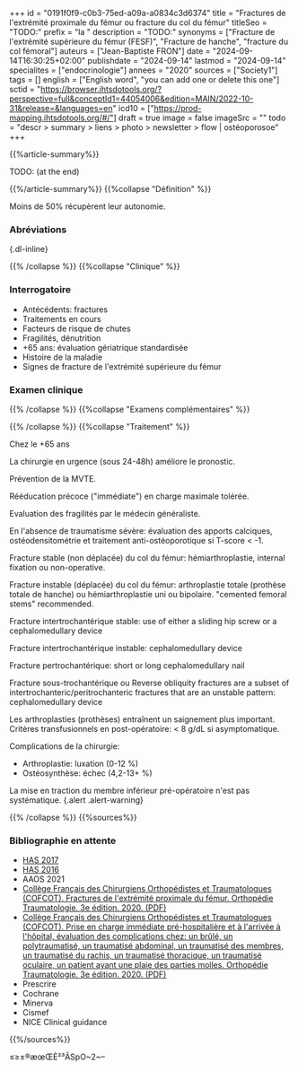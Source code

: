 +++
id = "0191f0f9-c0b3-75ed-a09a-a0834c3d6374"
title = "Fractures de l'extrémité proximale du fémur ou fracture du col du fémur"
titleSeo = "TODO:"
prefix = "la "
description = "TODO:"
synonyms = ["Fracture de l'extrémité supérieure du fémur (FESF)", "Fracture de hanche", "fracture du col fémoral"]
auteurs = ["Jean-Baptiste FRON"]
date = "2024-09-14T16:30:25+02:00"
publishdate = "2024-09-14"
lastmod = "2024-09-14"
specialites = ["endocrinologie"]
annees = "2020"
sources = ["Society1"]
tags = []
english = ["English word", "you can add one or delete this one"]
sctid = "https://browser.ihtsdotools.org/?perspective=full&conceptId1=44054006&edition=MAIN/2022-10-31&release=&languages=en"
icd10 = ["https://prod-mapping.ihtsdotools.org/#/"]
draft = true
image = false
imageSrc = ""
todo = "descr > summary > liens > photo > newsletter > flow | ostéoporosoe"
+++

{{%article-summary%}}

TODO: (at the end)

{{%/article-summary%}}
{{%collapse "Définition" %}}

Moins de 50% récupèrent leur autonomie.

### Abréviations


{.dl-inline}

{{% /collapse %}}
{{%collapse "Clinique" %}}

### Interrogatoire

- Antécédents: fractures
- Traitements en cours
- Facteurs de risque de chutes
- Fragilités, dénutrition
- +65 ans: évaluation gériatrique standardisée
- Histoire de la maladie
- Signes de fracture de l'extrémité supérieure du fémur

### Examen clinique

{{% /collapse %}}
{{%collapse "Examens complémentaires" %}}


{{% /collapse %}}
{{%collapse "Traitement" %}}

Chez le +65 ans

La chirurgie en urgence (sous 24-48h) améliore le pronostic.

Prévention de la MVTE.

Rééducation précoce ("immédiate") en charge maximale tolérée.

Evaluation des fragilités par le médecin généraliste.

En l'absence de traumatisme sévère: évaluation des apports calciques, ostéodensitométrie et traitement anti-ostéoporotique si T-score < -1.

Fracture stable (non déplacée) du col du fémur: hémiarthroplastie, internal fixation ou non-operative.

Fracture instable (déplacée) du col du fémur: arthroplastie totale (prothèse totale de hanche) ou hémiarthroplastie uni ou bipolaire.
"cemented femoral stems" recommended.

Fracture intertrochantérique stable: use of either a sliding hip screw or a cephalomedullary device

Fracture intertrochantérique instable: cephalomedullary device

Fracture pertrochantérique: short or long cephalomedullary nail 

Fracture sous-trochantérique ou Reverse obliquity fractures are a subset of intertrochanteric/peritrochanteric fractures that are an
unstable pattern: cephalomedullary device

Les arthroplasties (prothèses) entraînent un saignement plus important.
Critères transfusionnels en post-opératoire: < 8 g/dL si asymptomatique.

Complications de la chirurgie:

- Arthroplastie: luxation (0-12 %)
- Ostéosynthèse: échec (4,2-13+ %)

La mise en traction du membre inférieur pré-opératoire n'est pas systématique.
{.alert .alert-warning}

{{% /collapse %}}
{{%sources%}}

### Bibliographie en attente

- [HAS 2017](https://has-sante.fr/jcms/c_2801173/fr/orthogeriatrie-et-fracture-de-la-hanche)
- [HAS 2016](https://www.has-sante.fr/jcms/c_2743741/fr/chirurgie-des-fractures-de-l-extremite-proximale-du-femur-chez-les-patients-ages)
- AAOS 2021
- [Collège Français des Chirurgiens Orthopédistes et Traumatologues (COFCOT). Fractures de l'extrémité proximale du fémur. Orthopédie Traumatologie. 3e édition. 2020. (PDF)](https://www.sofcot.fr/sites/www.sofcot.fr/files/medias/documents/CollegeOrthop%C3%A9dieTraumatologieELLIPSES%203%C3%A8me%20%C3%A9dition.pdf)
- [Collège Français des Chirurgiens Orthopédistes et Traumatologues (COFCOT). Prise en charge immédiate pré-hospitalière et à l'arrivée à l'hôpital, évaluation des complications chez: un brûlé, un polytraumatisé, un traumatisé abdominal, un traumatisé des membres, un traumatisé du rachis, un traumatisé thoracique, un traumatisé oculaire, un patient ayant une plaie des parties molles. Orthopédie Traumatologie. 3e édition. 2020. (PDF)](https://www.sofcot.fr/sites/www.sofcot.fr/files/medias/documents/CollegeOrthop%C3%A9dieTraumatologieELLIPSES%203%C3%A8me%20%C3%A9dition.pdf)
- Prescrire
- Cochrane
- Minerva
- Cismef
- NICE Clinical guidance

{{%/sources%}}

≤≥±®æœŒÈ²³ÂSpO~2~–
